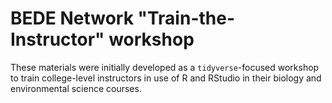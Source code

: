# BEDE Network "Train-the-Instructor" workshop

These materials were initially developed as a `tidyverse`-focused workshop to train college-level instructors in use of R and RStudio in their biology and environmental science courses.
